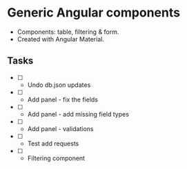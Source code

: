 
# Generic Angular components
- Components: table, filtering & form.
- Created with Angular Material.

## Tasks
- [ ] - Undo db.json updates
- [ ] - Add panel - fix the fields
- [ ] - Add panel - add missing field types
- [ ] - Add panel - validations
- [ ] - Test add requests
- [ ] - Filtering component
